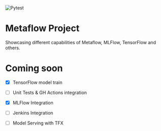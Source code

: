 ![Pytest](https://github.com/dazajuandaniel/metaflow-play/workflows/Pytest/badge.svg)

# Metaflow Project
Showcasing different capabilities of Metaflow, MLFlow, TensorFlow and others.


# Coming soon
- [x] TensorFlow model train
- [ ] Unit Tests & GH Actions integration
- [x] MLFlow Integration
- [ ] Jenkins Integration
- [ ] Model Serving with TFX





